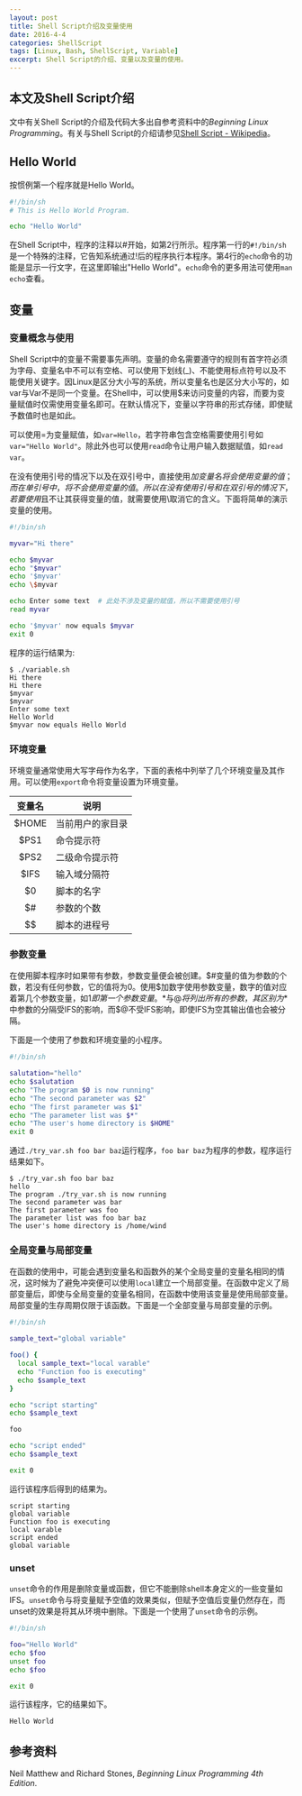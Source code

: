 ```yaml
---
layout: post
title: Shell Script介绍及变量使用
date: 2016-4-4
categories: ShellScript
tags: [Linux, Bash, ShellScript, Variable]
excerpt: Shell Script的介绍、变量以及变量的使用。
---
```


## 本文及Shell Script介绍

文中有关Shell Script的介绍及代码大多出自参考资料中的*Beginning Linux Programming*。有关与Shell Script的介绍请参见[Shell Script - Wikipedia](https://en.wikipedia.org/wiki/Shell_script)。

## Hello World

按惯例第一个程序就是Hello World。

```sh
#!/bin/sh
# This is Hello World Program.

echo "Hello World"
```

在Shell Script中，程序的注释以#开始，如第2行所示。程序第一行的`#!/bin/sh`是一个特殊的注释，它告知系统通过!后的程序执行本程序。第4行的`echo`命令的功能是显示一行文字，在这里即输出"Hello World"。`echo`命令的更多用法可使用`man echo`查看。

## 变量

### 变量概念与使用

Shell Script中的变量不需要事先声明。变量的命名需要遵守的规则有首字符必须为字母、变量名中不可以有空格、可以使用下划线(_)、不能使用标点符号以及不能使用关键字。因Linux是区分大小写的系统，所以变量名也是区分大小写的，如var与Var不是同一个变量。在Shell中，可以使用$来访问变量的内容，而要为变量赋值时仅需使用变量名即可。在默认情况下，变量以字符串的形式存储，即使赋予数值时也是如此。

可以使用=为变量赋值，如`var=Hello`，若字符串包含空格需要使用引号如`var="Hello World"`。除此外也可以使用`read`命令让用户输入数据赋值，如`read var`。

在没有使用引号的情况下以及在双引号中，直接使用$加变量名将会使用变量的值；而在单引号中，将不会使用变量的值。所以在没有使用引号和在双引号的情况下，若要使用$且不让其获得变量的值，就需要使用\取消它的含义。下面将简单的演示变量的使用。

```sh
#!/bin/sh

myvar="Hi there"

echo $myvar
echo "$myvar"
echo '$myvar'
echo \$myvar

echo Enter some text  # 此处不涉及变量的赋值，所以不需要使用引号
read myvar

echo '$myvar' now equals $myvar
exit 0
```

程序的运行结果为:

```text
$ ./variable.sh
Hi there
Hi there
$myvar
$myvar
Enter some text
Hello World
$myvar now equals Hello World
```

### 环境变量

环境变量通常使用大写字母作为名字，下面的表格中列举了几个环境变量及其作用。可以使用`export`命令将变量设置为环境变量。

|变量名|说明|
|:---:|---------------|
|$HOME|当前用户的家目录|
|$PS1|命令提示符|
|$PS2|二级命令提示符|
|$IFS|输入域分隔符|
|$0|脚本的名字|
|$#|参数的个数|
|\$$|脚本的进程号|

### 参数变量

在使用脚本程序时如果带有参数，参数变量便会被创建。$#变量的值为参数的个数，若没有任何参数，它的值将为0。使用$加数字使用参数变量，数字的值对应着第几个参数变量，如$1即第一个参数变量。$\*与$@将列出所有的参数，其区别为$\*中参数的分隔受IFS的影响，而$@不受IFS影响，即使IFS为空其输出值也会被分隔。

下面是一个使用了参数和环境变量的小程序。

```sh
#!/bin/sh

salutation="hello"
echo $salutation
echo "The program $0 is now running"
echo "The second parameter was $2"
echo "The first parameter was $1"
echo "The parameter list was $*"
echo "The user's home directory is $HOME"
exit 0
```

通过`./try_var.sh foo bar baz`运行程序，`foo bar baz`为程序的参数，程序运行结果如下。

```text
$ ./try_var.sh foo bar baz
hello
The program ./try_var.sh is now running
The second parameter was bar
The first parameter was foo
The parameter list was foo bar baz
The user's home directory is /home/wind
```

### 全局变量与局部变量

在函数的使用中，可能会遇到变量名和函数外的某个全局变量的变量名相同的情况，这时候为了避免冲突便可以使用`local`建立一个局部变量。在函数中定义了局部变量后，即使与全局变量的变量名相同，在函数中使用该变量是使用局部变量。局部变量的生存周期仅限于该函数。下面是一个全部变量与局部变量的示例。

```sh
#!/bin/sh

sample_text="global variable"

foo() {
  local sample_text="local varable"
  echo "Function foo is executing"
  echo $sample_text
}

echo "script starting"
echo $sample_text

foo

echo "script ended"
echo $sample_text

exit 0
```

运行该程序后得到的结果为。

```text
script starting
global variable
Function foo is executing
local varable
script ended
global variable
```

### unset

`unset`命令的作用是删除变量或函数，但它不能删除shell本身定义的一些变量如IFS。`unset`命令与将变量赋予空值的效果类似，但赋予空值后变量仍然存在，而unset的效果是将其从环境中删除。下面是一个使用了`unset`命令的示例。

```sh
#!/bin/sh

foo="Hello World"
echo $foo
unset foo
echo $foo

exit 0
```

运行该程序，它的结果如下。

```text
Hello World

```

## 参考资料

Neil Matthew and Richard Stones, *Beginning Linux Programming 4th Edition*.
